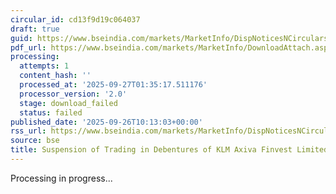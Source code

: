 ```yaml
---
circular_id: cd13f9d19c064037
draft: true
guid: https://www.bseindia.com/markets/MarketInfo/DispNoticesNCirculars.aspx?Noticeid={9ECD7A11-4862-4E4E-904D-2E2D370E6D51}&noticeno=20250926-23&dt=09/26/2025&icount=23&totcount=76&flag=0
pdf_url: https://www.bseindia.com/markets/MarketInfo/DownloadAttach.aspx?id=20250926-23&attachedId=
processing:
  attempts: 1
  content_hash: ''
  processed_at: '2025-09-27T01:35:17.511176'
  processor_version: '2.0'
  stage: download_failed
  status: failed
published_date: '2025-09-26T10:13:03+00:00'
rss_url: https://www.bseindia.com/markets/MarketInfo/DispNoticesNCirculars.aspx?Noticeid={9ECD7A11-4862-4E4E-904D-2E2D370E6D51}&noticeno=20250926-23&dt=09/26/2025&icount=23&totcount=76&flag=0
source: bse
title: Suspension of Trading in Debentures of KLM Axiva Finvest Limited
---
```


Processing in progress...